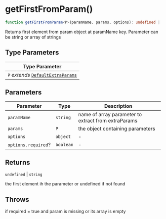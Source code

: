 # getFirstFromParam()

```ts
function getFirstFromParam<P>(paramName, params, options): undefined | string;
```

Returns first element from param object at paramName key. Parameter can be string or array of strings

## Type Parameters

| Type Parameter                                                            |
| ------------------------------------------------------------------------- |
| `P` _extends_ [`DefaultExtraParams`](../interfaces/DefaultExtraParams.md) |

## Parameters

| Parameter           | Type      | Description                                         |
| ------------------- | --------- | --------------------------------------------------- |
| `paramName`         | `string`  | name of array parameter to extract from extraParams |
| `params`            | `P`       | the object containing parameters                    |
| `options`           | `object`  | -                                                   |
| `options.required`? | `boolean` | -                                                   |

## Returns

`undefined` \| `string`

the first element ih the parameter or undefined if not found

## Throws

if required = true and param is missing or its array is empty
